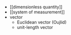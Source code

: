 - [[dimensionless quantity]]
- [[system of measurement]]
- vector
    - Euclidean vector (Oujlid)
    - unit-length vector
